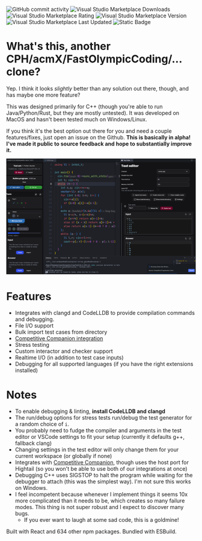 ![GitHub commit activity](https://img.shields.io/github/commit-activity/:interval/canislupaster/cpu-vscode)
![Visual Studio Marketplace Downloads](https://img.shields.io/visual-studio-marketplace/d/thomasqm.cpu)
![Visual Studio Marketplace Rating](https://img.shields.io/visual-studio-marketplace/r/thomasqm.cpu)
![Visual Studio Marketplace Version](https://img.shields.io/visual-studio-marketplace/v/thomasqm.cpu)
![Visual Studio Marketplace Last Updated](https://img.shields.io/visual-studio-marketplace/last-updated/thomasqm.cpu)
![Static Badge](https://img.shields.io/badge/MIT%20-%20license)

# What's this, another CPH/acmX/FastOlympicCoding/... clone?

Yep. I think it looks *slightly* better than any solution out there, though, and has maybe one more feature?

This was designed primarily for C++ (though you're able to run Java/Python/Rust, but they are mostly untested). It was developed on MacOS and hasn't been tested much on Windows/Linux.

If you think it's the best option out there for you and need a couple features/fixes, just open an issue on the Github. **This is basically in alpha! I've made it public to source feedback and hope to substantially improve it.**

![Screenshot](resources/screenshot.png)

# Features

- Integrates with clangd and CodeLLDB to provide compilation commands and debugging. 
- File I/O support
- Bulk import test cases from directory
- [Competitive Companion integration](https://github.com/jmerle/competitive-companion)
- Stress testing
- Custom interactor and checker support
- Realtime I/O (in addition to test case inputs)
- Debugging for all supported languages (if you have the right extensions installed)

# Notes

- To enable debugging & linting, **install CodeLLDB and clangd**
- The run/debug options for stress tests run/debug the test generator for a random choice of `i`.
- You probably need to fudge the compiler and arguments in the test editor or VSCode settings to fit your setup (currently it defaults g++, fallback clang)
- Changing settings in the test editor will only change them for your current workspace (or globally if none)
- Integrates with [Competitive Companion](https://github.com/jmerle/competitive-companion/tree/master), though uses the host port for Hightail (so you won't be able to use both of our integrations at once)
- Debugging C++ uses SIGSTOP to halt the program while waiting for the debugger to attach (this was the simplest way). I'm not sure this works on Windows.
- I feel incompetent because whenever I implement things it seems 10x more complicated than it needs to be, which creates so many failure modes. This thing is not super robust and I expect to discover many bugs.
	- If you ever want to laugh at some sad code, this is a goldmine!

Built with React and 634 other npm packages. Bundled with ESBuild.